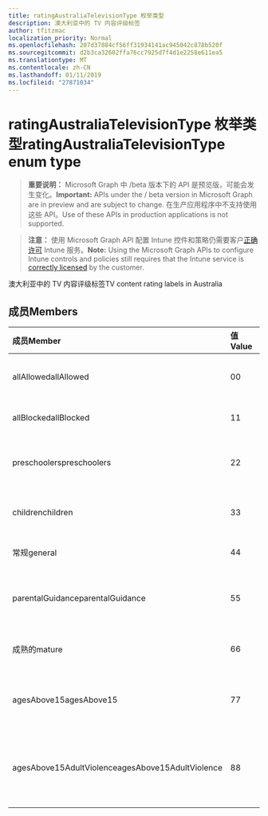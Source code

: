 ```yaml
---
title: ratingAustraliaTelevisionType 枚举类型
description: 澳大利亚中的 TV 内容评级标签
author: tfitzmac
localization_priority: Normal
ms.openlocfilehash: 207d37884cf56ff31934141ac945042c878b520f
ms.sourcegitcommit: d2b3ca32602ffa76cc7925d7f4d1e2258e611ea5
ms.translationtype: MT
ms.contentlocale: zh-CN
ms.lasthandoff: 01/11/2019
ms.locfileid: "27871034"
---
```

# <a name="ratingaustraliatelevisiontype-enum-type"></a><span data-ttu-id="cf6f3-103">ratingAustraliaTelevisionType 枚举类型</span><span class="sxs-lookup"><span data-stu-id="cf6f3-103">ratingAustraliaTelevisionType enum type</span></span>

> <span data-ttu-id="cf6f3-104">**重要说明：** Microsoft Graph 中 /beta 版本下的 API 是预览版，可能会发生变化。</span><span class="sxs-lookup"><span data-stu-id="cf6f3-104">**Important:** APIs under the / beta version in Microsoft Graph are in preview and are subject to change.</span></span> <span data-ttu-id="cf6f3-105">在生产应用程序中不支持使用这些 API。</span><span class="sxs-lookup"><span data-stu-id="cf6f3-105">Use of these APIs in production applications is not supported.</span></span>

> <span data-ttu-id="cf6f3-106">**注意：** 使用 Microsoft Graph API 配置 Intune 控件和策略仍需要客户[正确许可](https://go.microsoft.com/fwlink/?linkid=839381) Intune 服务。</span><span class="sxs-lookup"><span data-stu-id="cf6f3-106">**Note:** Using the Microsoft Graph APIs to configure Intune controls and policies still requires that the Intune service is [correctly licensed](https://go.microsoft.com/fwlink/?linkid=839381) by the customer.</span></span>

<span data-ttu-id="cf6f3-107">澳大利亚中的 TV 内容评级标签</span><span class="sxs-lookup"><span data-stu-id="cf6f3-107">TV content rating labels in Australia</span></span>
## <a name="members"></a><span data-ttu-id="cf6f3-108">成员</span><span class="sxs-lookup"><span data-stu-id="cf6f3-108">Members</span></span>
|<span data-ttu-id="cf6f3-109">成员</span><span class="sxs-lookup"><span data-stu-id="cf6f3-109">Member</span></span>|<span data-ttu-id="cf6f3-110">值</span><span class="sxs-lookup"><span data-stu-id="cf6f3-110">Value</span></span>|<span data-ttu-id="cf6f3-111">Description</span><span class="sxs-lookup"><span data-stu-id="cf6f3-111">Description</span></span>|
|:---|:---|:---|
|<span data-ttu-id="cf6f3-112">allAllowed</span><span class="sxs-lookup"><span data-stu-id="cf6f3-112">allAllowed</span></span>|<span data-ttu-id="cf6f3-113">0</span><span class="sxs-lookup"><span data-stu-id="cf6f3-113">0</span></span>|<span data-ttu-id="cf6f3-114">默认值，允许所有 TV 都显示内容</span><span class="sxs-lookup"><span data-stu-id="cf6f3-114">Default value, allow all TV shows content</span></span>|
|<span data-ttu-id="cf6f3-115">allBlocked</span><span class="sxs-lookup"><span data-stu-id="cf6f3-115">allBlocked</span></span>|<span data-ttu-id="cf6f3-116">1</span><span class="sxs-lookup"><span data-stu-id="cf6f3-116">1</span></span>|<span data-ttu-id="cf6f3-117">不允许任何电视显示内容</span><span class="sxs-lookup"><span data-stu-id="cf6f3-117">Do not allow any TV shows content</span></span>|
|<span data-ttu-id="cf6f3-118">preschoolers</span><span class="sxs-lookup"><span data-stu-id="cf6f3-118">preschoolers</span></span>|<span data-ttu-id="cf6f3-119">2</span><span class="sxs-lookup"><span data-stu-id="cf6f3-119">2</span></span>|<span data-ttu-id="cf6f3-120">P 分类供 preschoolers</span><span class="sxs-lookup"><span data-stu-id="cf6f3-120">The P classification is intended for preschoolers</span></span>|
|<span data-ttu-id="cf6f3-121">children</span><span class="sxs-lookup"><span data-stu-id="cf6f3-121">children</span></span>|<span data-ttu-id="cf6f3-122">3</span><span class="sxs-lookup"><span data-stu-id="cf6f3-122">3</span></span>|<span data-ttu-id="cf6f3-123">C 分类供子级下 14</span><span class="sxs-lookup"><span data-stu-id="cf6f3-123">The C classification is intended for children under 14</span></span>|
|<span data-ttu-id="cf6f3-124">常规</span><span class="sxs-lookup"><span data-stu-id="cf6f3-124">general</span></span>|<span data-ttu-id="cf6f3-125">4</span><span class="sxs-lookup"><span data-stu-id="cf6f3-125">4</span></span>|<span data-ttu-id="cf6f3-126">G 分类是适用于所有岁</span><span class="sxs-lookup"><span data-stu-id="cf6f3-126">The G classification is suitable for all ages</span></span>|
|<span data-ttu-id="cf6f3-127">parentalGuidance</span><span class="sxs-lookup"><span data-stu-id="cf6f3-127">parentalGuidance</span></span>|<span data-ttu-id="cf6f3-128">5</span><span class="sxs-lookup"><span data-stu-id="cf6f3-128">5</span></span>|<span data-ttu-id="cf6f3-129">PG 分类建议为年轻的查看者</span><span class="sxs-lookup"><span data-stu-id="cf6f3-129">The PG classification is recommended for young viewers</span></span>|
|<span data-ttu-id="cf6f3-130">成熟的</span><span class="sxs-lookup"><span data-stu-id="cf6f3-130">mature</span></span>|<span data-ttu-id="cf6f3-131">6</span><span class="sxs-lookup"><span data-stu-id="cf6f3-131">6</span></span>|<span data-ttu-id="cf6f3-132">M 分类建议为查看者超过 15</span><span class="sxs-lookup"><span data-stu-id="cf6f3-132">The M classification is recommended for viewers over 15</span></span>|
|<span data-ttu-id="cf6f3-133">agesAbove15</span><span class="sxs-lookup"><span data-stu-id="cf6f3-133">agesAbove15</span></span>|<span data-ttu-id="cf6f3-134">7</span><span class="sxs-lookup"><span data-stu-id="cf6f3-134">7</span></span>|<span data-ttu-id="cf6f3-135">MA15 + 分类不适用于查看在 15</span><span class="sxs-lookup"><span data-stu-id="cf6f3-135">The MA15+ classification is not suitable for viewers under 15</span></span>|
|<span data-ttu-id="cf6f3-136">agesAbove15AdultViolence</span><span class="sxs-lookup"><span data-stu-id="cf6f3-136">agesAbove15AdultViolence</span></span>|<span data-ttu-id="cf6f3-137">8</span><span class="sxs-lookup"><span data-stu-id="cf6f3-137">8</span></span>|<span data-ttu-id="cf6f3-138">AV15 + 分类不适合下 15，成人暴力特有的查看者</span><span class="sxs-lookup"><span data-stu-id="cf6f3-138">The AV15+ classification is not suitable for viewers under 15, adult violence-specific</span></span>|





